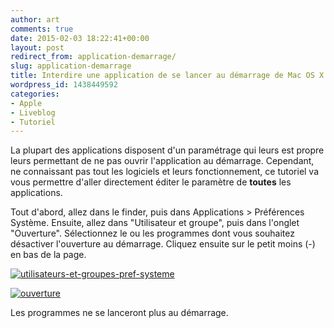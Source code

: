 ```yaml
---
author: art
comments: true
date: 2015-02-03 18:22:41+00:00
layout: post
redirect_from: application-demarrage/
slug: application-demarrage
title: Interdire une application de se lancer au démarrage de Mac OS X
wordpress_id: 1438449592
categories:
- Apple
- Liveblog
- Tutoriel
---
```


La plupart des applications disposent d'un paramétrage qui leurs est propre leurs permettant de ne pas ouvrir l'application au démarrage. Cependant, ne connaissant pas tout les logiciels et leurs fonctionnement, ce tutoriel va vous permettre d'aller directement éditer le paramètre de **toutes** les applications.



Tout d'abord, allez dans le finder, puis dans Applications > Préférences Système. Ensuite, allez dans "Utilisateur et groupe", puis dans l'onglet "Ouverture". Sélectionnez le ou les programmes dont vous souhaitez désactiver l'ouverture au démarrage. Cliquez ensuite sur le petit moins (-) en bas de la page.



<a href="https://irz.fr/recherche?q=utilisateurs-et-groupes-pref-systeme"><img alt="utilisateurs-et-groupes-pref-systeme" data-src="https://static.irz.fr/2015/02/utilisateurs-et-groupes-pref-systeme-640x509.png" src="https://static.irz.fr/thumb.php?size=<100&crop=0&src=https://static.irz.fr/2015/02/utilisateurs-et-groupes-pref-systeme-640x509.png" /></a>



<a href="https://irz.fr/recherche?q=ouverture"><img alt="ouverture" data-src="https://static.irz.fr/2015/02/ouverture-640x430.png" src="https://static.irz.fr/thumb.php?size=<100&crop=0&src=https://static.irz.fr/2015/02/ouverture-640x430.png" /></a>





Les programmes ne se lanceront plus au démarrage.
